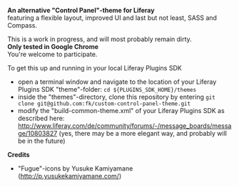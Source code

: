 **An alternative "Control Panel"-theme for Liferay**  
featuring a flexible layout, improved UI and last but not least, SASS and Compass.

This is a work in progress, and will most probably remain dirty.  
**Only tested in Google Chrome**  
You're welcome to participate.

To get this up and running in your local Liferay Plugins SDK

 * open a terminal window and navigate to the location of your Liferay Plugins SDK "theme"-folder: `cd ${PLUGINS_SDK_HOME}/themes`
 * inside the "themes"-directory, clone this repository by entering `git clone git@github.com:fk/custom-control-panel-theme.git`
 * modify the "build-common-theme.xml" of your Liferay Plugins SDK as described here: http://www.liferay.com/de/community/forums/-/message_boards/message/10803827 (yes, there may be a more elegant way, and probably will be in the future)

**Credits**

 * "Fugue"-icons by Yusuke Kamiyamane (http://p.yusukekamiyamane.com/)